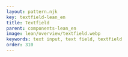 ```yaml
---
layout: pattern.njk
key: textfield-lean_en
title: Textfield
parent: components-lean_en
image: lean/overview/textfield.webp
keywords: text input, text field, textfield
order: 310
---
```

